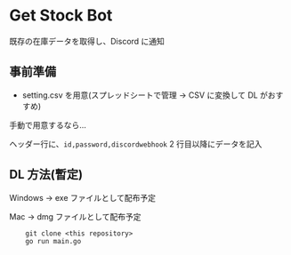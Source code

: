 # Get Stock Bot

既存の在庫データを取得し、Discord に通知

## 事前準備

- setting.csv を用意(スプレッドシートで管理 -> CSV に変換して DL がおすすめ)

手動で用意するなら...

ヘッダー行に、`id,password,discordwebhook`
2 行目以降にデータを記入

## DL 方法(暫定)

Windows -> exe ファイルとして配布予定

Mac -> dmg ファイルとして配布予定

```shell
    git clone <this repository>
    go run main.go
```
